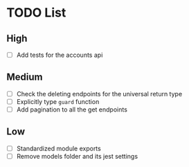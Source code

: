 # TODO List

## High

- [ ] Add tests for the accounts api

## Medium

- [ ] Check the deleting endpoints for the universal return type
- [ ] Explicitly type `guard` function
- [ ] Add pagination to all the get endpoints

## Low

- [ ] Standardized module exports
- [ ] Remove models folder and its jest settings
